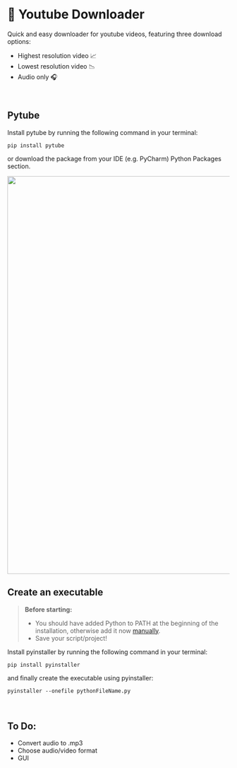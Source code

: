 # 🎥 Youtube Downloader

Quick and easy downloader for youtube videos, featuring three download options:
- Highest resolution video 📈
- Lowest resolution video 📉 
- Audio only 🎧

</br>

## Pytube

Install pytube by running the following command in your terminal:

```
pip install pytube
```

or download the package from your IDE (e.g. PyCharm) Python Packages section.

<img src='https://user-images.githubusercontent.com/113616815/209883323-e4234d53-1d00-4330-8b5e-1a419dbdd92d.jpg' width="900">

</br>

## Create an executable 

> **Before starting:** 
> - You should have added Python to PATH at the beginning of the installation, otherwise add it now [manually](https://realpython.com/add-python-to-path/#:~:text=In%20the%20section%20entitled%20User,until%20it%27s%20at%20the%20top.).
> - Save your script/project!

Install pyinstaller by running the following command in your terminal:

```
pip install pyinstaller
```

and finally create the executable using pyinstaller:

```
pyinstaller --onefile pythonFileName.py
```

</br>

## To Do:

- Convert audio to .mp3
- Choose audio/video format 
- GUI

